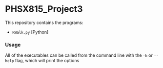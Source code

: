 # PHSX815_Project3
This repository contains the programs:

- `RWalk.py` [Python] 

### Usage

All of the executables can be called from the
command line with the `-h` or `--help` flag, which will print the options

